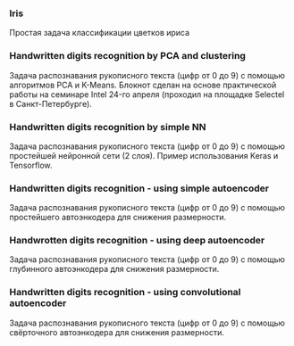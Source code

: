 
### Iris
Простая задача классификации цветков ириса

### Handwritten digits recognition by PCA and clustering
Задача распознавания рукописного текста (цифр от 0 до 9) с помощью алгоритмов PCA и K-Means. Блокнот сделан на основе практической работы на семинаре Intel 24-го апреля (проходил на площадке Selectel в Санкт-Петербурге).

### Handwritten digits recognition by simple NN
Задача распознавания рукописного текста (цифр от 0 до 9) с помощью простейшей нейронной сети (2 слоя). Пример использования Keras и Tensorflow.

### Handwritten digits recognition - using simple autoencoder
Задача распознавания рукописного текста (цифр от 0 до 9) с помощью простейшего автоэнкодера для снижения размерности.

### Handwrotten digits recognition - using deep autoencoder
Задача распознавания рукописного текста (цифр от 0 до 9) с помощью глубинного автоэнкодера для снижения размерности.

### Handwritten digits recognition - using convolutional autoencoder
Задача распознавания рукописного текста (цифр от 0 до 9) с помощью свёрточного автоэнкодера для снижения размерности.
